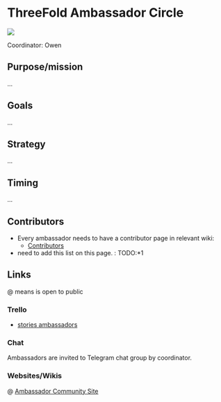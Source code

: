 # ThreeFold Ambassador Circle

![](https://images.unsplash.com/photo-1455849318743-b2233052fcff?ixlib=rb-0.3.5&s=0b4422ab6b8072c30fdef9ed6041220f&auto=format&fit=crop&w=1350&q=80)

Coordinator: Owen

## Purpose/mission

...

## Goals

...

## Strategy

...

## Timing

...

## Contributors

- Every ambassador needs to have a contributor page in relevant wiki:
   - [Contributors](https://github.com/threefoldfoundation/info_foundation/tree/master/docs/contributors)
- need to add this list on this page. : TODO:*1 

## Links

@ means is open to public

### Trello

- [stories ambassadors](https://trello.com/b/90oSlzPu/tfstoriesambassadors)

### Chat

Ambassadors are invited to Telegram chat group by coordinator.
   
### Websites/Wikis

@ [Ambassador Community Site](https://sites.google.com/incubaid.com/tf-ambassador-community/home)

[](../../itenv/wiki_pages_toc.md ':include')

[](../../itenv/web_sites_toc.md ':include')



